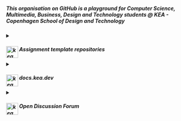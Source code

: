 ##### This organisation on GitHub is a playground for Computer Science, Multimedia, Business, Design and Technology students @ KEA - Copenhagen School of Design and Technology


<details><summary><h5><img alt="kea.dev logo" align="left" width="32" src="https://user-images.githubusercontent.com/155492/221796666-5ed4f2d1-0b98-4635-8442-d49139555202.png"/>Assignment template repositories</h5></summary>

The kea-dev organisation holds he template repositories used in learning exercises. [See the full list](https://github.com/search?q=topic%3Alearning-exercise+org%3Akea-dev&type=Repositories).

These repositories are designed to exercise different programming or technology skills. In context of KEA they are most often used in GitHub Classroom Assignments defined by instructors given to Students. But they are public and Open Source and _anyone_ - you included - can simply creatd a repository from one of the learning-exercise repositories.

The `README.md` of each repository tells you how to get started - just get cracking at it.

---
</details>

<details><summary><h5><img alt="kea.dev logo" align="left" width="32" src="https://user-images.githubusercontent.com/155492/221796666-5ed4f2d1-0b98-4635-8442-d49139555202.png"/>docs.kea.dev</h5></summary>

KEA.dev hosts a website at [docs.kea.dev](https://docs.kea.dev) - it's a _build-in-public_ project and the source for the website is build using Jekyll and GitHub Pages - if you wanna take a peek under the hood have a look at [kea-dev/kea-dev.github.io](https://github.com/kea-dev/kea-dev.github.io)

The articles and posts at docs.kea.dev are suplementary to the learning-exercises

---
</details>

<details><summary><h5><img alt="kea.dev logo" align="left" width="32" src="https://user-images.githubusercontent.com/155492/221796666-5ed4f2d1-0b98-4635-8442-d49139555202.png"/>Open Discussion Forum</h5></summary>

KEA.dev hosts an [open discussion forum](https://github.com/orgs/kea-dev/discussions) for learners and instructors and anyone else interested in what we do at KEA. 

No matter how you ended up on this page - you are encouraged to join!

Use the [direct link](https://github.com/orgs/kea-dev/discussions) to the discussion forum or simply go to [github.com/kea-dev](https://github.com/kea-dev) and hit the tab [<img width="114" alt="image" src="https://user-images.githubusercontent.com/155492/221804363-31320109-7502-421b-a6c4-b169d7d3a602.png">](https://github.com/orgs/kea-dev/discussions)

---
</details>
